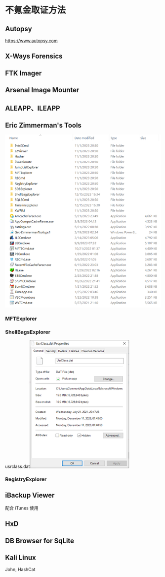 # 不氪金取证方法

## Autopsy

https://www.autopsy.com





## X-Ways Forensics



## FTK Imager 



## Arsenal Image Mounter



## ALEAPP、ILEAPP



## Eric Zimmerman's Tools

<img src="img/Untitled.assets/image-20231215163702363.png" alt="image-20231215163702363" style="zoom:67%;" />

### MFTExplorer

### ShellBagsExplorer

​	usrclass.dat<img src="img/Untitled.assets/image-20231215163818409.png" alt="image-20231215163818409" style="zoom:67%;" />

### RegistryExplorer



## iBackup Viewer

配合 iTunes 使用



## HxD



## DB Browser for SqLite



## Kali Linux

John, HashCat

